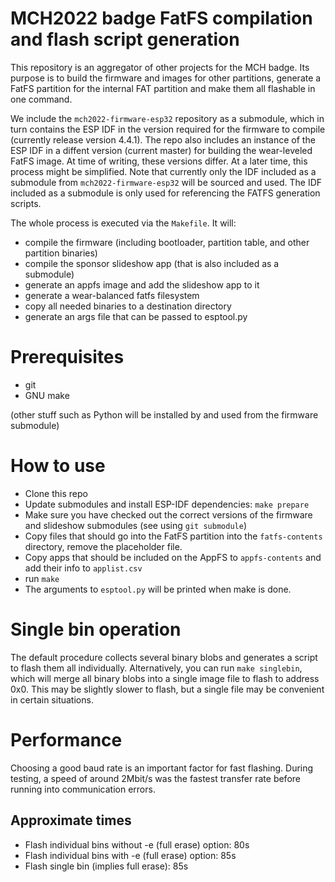 # MCH2022 badge FatFS compilation and flash script generation

This repository is an aggregator of other projects for the MCH badge.
Its purpose is to build the firmware and images for other partitions, generate
a FatFS partition for the internal FAT partition and make them all flashable in
one command. 

We include the  `mch2022-firmware-esp32` repository as a submodule, which in
turn contains the ESP IDF in the version required for the firmware to compile
(currently release version 4.4.1). The repo also includes an instance of the
ESP IDF in a diffent version (current master) for building the wear-leveled
FatFS image. At time of writing, these versions differ. At a later time, this
process might be simplified. Note that currently only the IDF included as a
submodule from `mch2022-firmware-esp32` will be sourced and used. The IDF
included as a submodule is only used for referencing the FATFS generation
scripts.

The whole process is executed via the `Makefile`. It will:

- compile the firmware (including bootloader, partition table, and other
  partition binaries)
- compile the sponsor slideshow app (that is also included as a submodule)
- generate an appfs image and add the slideshow app to it
- generate a wear-balanced fatfs filesystem
- copy all needed binaries to a destination directory
- generate an args file that can be passed to esptool.py

# Prerequisites

- git
- GNU make

(other stuff such as Python will be installed by and used from the firmware
submodule)

# How to use

- Clone this repo
- Update submodules and install ESP-IDF dependencies: `make prepare`
- Make sure you have checked out the correct versions of the firmware and slideshow submodules (see using ```git submodule```)
- Copy files that should go into the FatFS partition into the
  ```fatfs-contents``` directory, remove the placeholder file.
- Copy apps that should be included on the AppFS to `appfs-contents` and add their info to `applist.csv`
- run ```make```
- The arguments to `esptool.py` will be printed when make is done.

# Single bin operation

The default procedure collects several binary blobs and generates a script
to flash them all individually. Alternatively, you can run ```make
singlebin```, which will merge all binary blobs into a single image file to
flash to address 0x0. This may be slightly slower to flash, but a single file
may be convenient in certain situations.

# Performance

Choosing a good baud rate is an important factor for fast flashing. During
testing, a speed of around 2Mbit/s was the fastest transfer rate before
running into communication errors. 

## Approximate times

- Flash individual bins without -e (full erase) option: 80s
- Flash individual bins with -e (full erase) option: 85s
- Flash single bin (implies full erase): 85s
